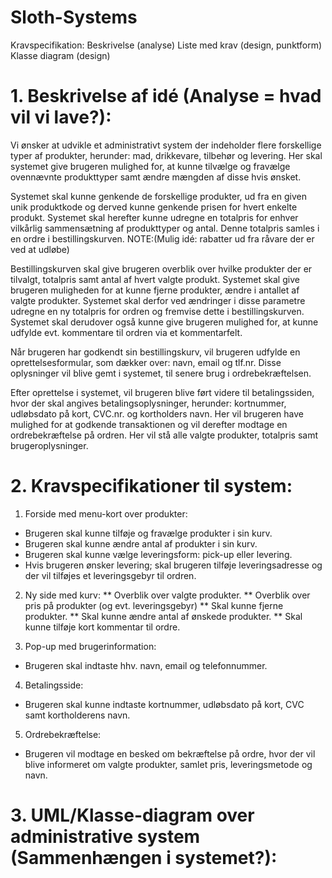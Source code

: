 # Sloth-Systems
Kravspecifikation: 
Beskrivelse (analyse)
Liste med krav (design, punktform)
Klasse diagram (design)

# 1. Beskrivelse af idé (Analyse = hvad vil vi lave?):

Vi ønsker at udvikle et administrativt system der indeholder flere forskellige typer af produkter, herunder: mad, drikkevare, tilbehør og levering. Her skal systemet give brugeren mulighed for, at kunne tilvælge og fravælge ovennævnte produkttyper samt ændre mængden af disse hvis ønsket.

Systemet skal kunne genkende de forskellige produkter, ud fra en given unik produktkode og derved kunne genkende prisen for hvert enkelte produkt. Systemet skal herefter kunne udregne en totalpris for enhver vilkårlig sammensætning af produkttyper og antal. Denne totalpris samles i en ordre i bestillingskurven.  NOTE:(Mulig idé: rabatter ud fra råvare der er ved at udløbe)

Bestillingskurven skal give brugeren overblik over hvilke produkter der er tilvalgt, totalpris samt antal af hvert valgte produkt. Systemet skal give brugeren muligheden for at kunne fjerne produkter, ændre i antallet af valgte produkter. Systemet skal derfor ved ændringer i disse parametre udregne en ny totalpris for ordren og fremvise dette i bestillingskurven. Systemet skal derudover også kunne give brugeren mulighed for, at kunne udfylde evt. kommentare til ordren via et kommentarfelt.

Når brugeren har godkendt sin bestillingskurv, vil brugeren udfylde en oprettelsesformular,  som dækker over: navn, email og tlf.nr. Disse oplysninger vil blive gemt i systemet, til senere brug i ordrebekræftelsen.

Efter oprettelse i systemet, vil brugeren blive ført videre til betalingssiden, hvor der skal angives betalingsoplysninger, herunder: kortnummer, udløbsdato på kort, CVC.nr. og kortholders navn. Her vil brugeren have mulighed for at godkende transaktionen og vil derefter modtage en ordrebekræftelse på ordren. Her vil stå alle valgte produkter, totalpris samt brugeroplysninger.


# 2. Kravspecifikationer til system:

1. Forside med menu-kort over produkter:
* Brugeren skal kunne tilføje og fravælge produkter i sin kurv.
* Brugeren skal kunne ændre antal af produkter i sin kurv.
* Brugeren skal kunne vælge leveringsform: pick-up eller levering.
* Hvis brugeren ønsker levering; skal brugeren tilføje leveringsadresse og der vil tilføjes et leveringsgebyr til ordren.

2. Ny side med kurv:
** Overblik over valgte produkter.
** Overblik over pris på produkter (og evt. leveringsgebyr)
** Skal kunne fjerne produkter.
** Skal kunne ændre antal af ønskede produkter.
** Skal kunne tilføje kort kommentar til ordre.

3. Pop-up med brugerinformation:
* Brugeren skal indtaste hhv. navn, email og telefonnummer.

4. Betalingsside:
* Brugeren skal kunne indtaste kortnummer, udløbsdato på kort, CVC samt kortholderens navn.

5. Ordrebekræftelse:
* Brugeren vil modtage en besked om bekræftelse på ordre, hvor der vil blive informeret om valgte produkter, samlet pris, leveringsmetode og navn.


# 3. UML/Klasse-diagram over administrative system (Sammenhængen i systemet?):

